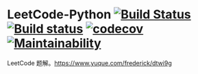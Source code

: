# LeetCode-Python [![Build Status](https://travis-ci.org/LeetCode101/LeetCode-Python.svg?branch=master)](https://travis-ci.org/LeetCode101/LeetCode-Python) [![Build status](https://ci.appveyor.com/api/projects/status/wttcynhhy2tv57y9/branch/master?svg=true)](https://ci.appveyor.com/project/Frederick-S/leetcode-python/branch/master) [![codecov](https://codecov.io/gh/LeetCode101/LeetCode-Python/branch/master/graph/badge.svg)](https://codecov.io/gh/LeetCode101/LeetCode-Python) [![Maintainability](https://api.codeclimate.com/v1/badges/ae24e958c42149dbb50f/maintainability)](https://codeclimate.com/github/LeetCode101/LeetCode-Python/maintainability)
LeetCode 题解。https://www.yuque.com/frederick/dtwi9g

